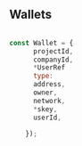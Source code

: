 ## Wallets

```javascript

const Wallet = {
      projectId,
      companyId,
      *UserRef
      type:
      address,
      owner,
      network,
      *skey,
      userId,
      
    });

```



